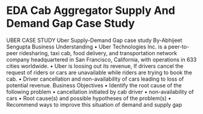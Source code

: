 # EDA Cab Aggregator Supply And Demand Gap Case Study
UBER CASE STUDY
Uber Supply-Demand Gap case study By-Abhijeet Sengupta
Business Understanding
• Uber Technologies Inc. is a peer-to-peer ridesharing, taxi cab, food delivery, and transportation network company headquartered in San Francisco, California, with operations in 633 cities worldwide.
• Uber is loosing out its revenue, If drivers cancel the request of riders or cars are unavailable while riders are trying to book the cab.
• Driver cancellation and non-availability of cars leading to loss of potential revenue. 
Business Objectives
• Identify the root cause of the following problem • cancellation initiated by cab driver • non-availability of cars
• Root cause(s) and possible hypotheses of the problem(s)
• Recommend ways to improve this situation of demand and supply gap
